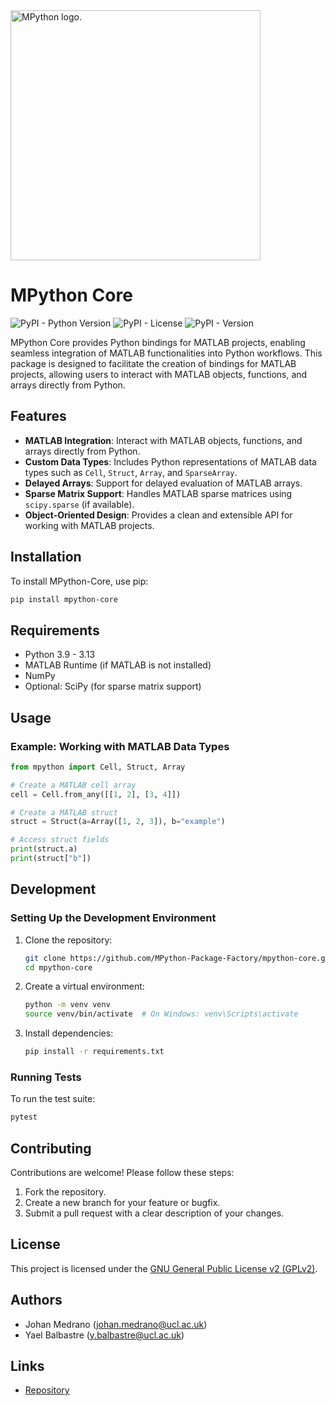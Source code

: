 <picture>
  <source media="(prefers-color-scheme: dark)" srcset="https://github.com/user-attachments/assets/65581c5b-b8f7-4efd-8856-9309602a37a5" width="400">
  <source media="(prefers-color-scheme: light)" srcset="https://github.com/user-attachments/assets/fca44af5-8d62-402d-b1d7-5f465da3b5bb" width="400">
  <img alt="MPython logo." src="https://github.com/user-attachments/assets/fca44af5-8d62-402d-b1d7-5f465da3b5bb" width="400">
</picture>

# MPython Core

![PyPI - Python Version](https://img.shields.io/pypi/pyversions/mpython-core)
![PyPI - License](https://img.shields.io/pypi/l/mpython-core)
![PyPI - Version](https://img.shields.io/pypi/v/mpython-core)

MPython Core provides Python bindings for MATLAB projects, enabling seamless integration of MATLAB functionalities into Python workflows. This package is designed to facilitate the creation of bindings for MATLAB projects, allowing users to interact with MATLAB objects, functions, and arrays directly from Python.

## Features

- **MATLAB Integration**: Interact with MATLAB objects, functions, and arrays directly from Python.
- **Custom Data Types**: Includes Python representations of MATLAB data types such as `Cell`, `Struct`, `Array`, and `SparseArray`.
- **Delayed Arrays**: Support for delayed evaluation of MATLAB arrays.
- **Sparse Matrix Support**: Handles MATLAB sparse matrices using `scipy.sparse` (if available).
- **Object-Oriented Design**: Provides a clean and extensible API for working with MATLAB projects.

## Installation

To install MPython-Core, use pip:

```bash
pip install mpython-core
```

## Requirements

- Python 3.9 - 3.13
- MATLAB Runtime (if MATLAB is not installed)
- NumPy
- Optional: SciPy (for sparse matrix support)

## Usage

### Example: Working with MATLAB Data Types

```python
from mpython import Cell, Struct, Array

# Create a MATLAB cell array
cell = Cell.from_any([[1, 2], [3, 4]])

# Create a MATLAB struct
struct = Struct(a=Array([1, 2, 3]), b="example")

# Access struct fields
print(struct.a)
print(struct["b"])
```

## Development

### Setting Up the Development Environment

1. Clone the repository:
    ```bash
    git clone https://github.com/MPython-Package-Factory/mpython-core.git
    cd mpython-core
    ```

2. Create a virtual environment:
    ```bash
    python -m venv venv
    source venv/bin/activate  # On Windows: venv\Scripts\activate
    ```

3. Install dependencies:
    ```bash
    pip install -r requirements.txt
    ```

### Running Tests

To run the test suite:

```bash
pytest
```

## Contributing

Contributions are welcome! Please follow these steps:

1. Fork the repository.
2. Create a new branch for your feature or bugfix.
3. Submit a pull request with a clear description of your changes.

## License

This project is licensed under the [GNU General Public License v2 (GPLv2)](LICENSE).

## Authors

- Johan Medrano ([johan.medrano@ucl.ac.uk](mailto:johan.medrano@ucl.ac.uk))
- Yael Balbastre ([y.balbastre@ucl.ac.uk](mailto:y.balbastre@ucl.ac.uk))

## Links

- [Repository](https://github.com/MPython-Package-Factory/mpython-core)
